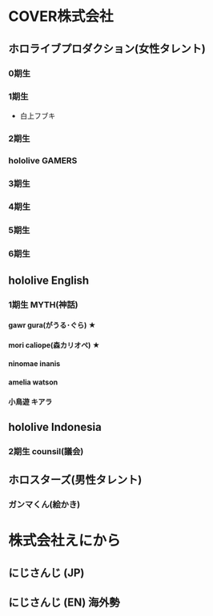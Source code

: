 # COVER株式会社
## ホロライブプロダクション(女性タレント)
### 0期生
### 1期生
- 白上フブキ
### 2期生
### hololive GAMERS
### 3期生
### 4期生
### 5期生
### 6期生

## hololive English
### 1期生 MYTH(神話) 
#### gawr gura(がうる･ぐら) ★
#### mori caliope(森カリオペ) ★
#### ninomae inanis
#### amelia watson
#### 小鳥遊 キアラ

## hololive Indonesia
### 2期生 counsil(議会)

## ホロスターズ(男性タレント)
### ガンマくん(絵かき)

# 株式会社えにから
## にじさんじ (JP)
## にじさんじ (EN) 海外勢